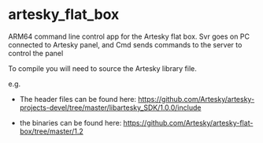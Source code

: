 # artesky_flat_box
ARM64 command line control app for the Artesky flat box. Svr goes on PC connected to Artesky panel, and Cmd sends commands to the server to control the panel

To compile you will need to source the Artesky library file.

e.g. 

- The header files can be found here: https://github.com/Artesky/artesky-projects-devel/tree/master/libartesky_SDK/1.0.0/include

- the binaries can be found here: https://github.com/Artesky/artesky-flat-box/tree/master/1.2

